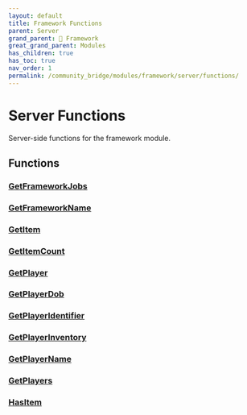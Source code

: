 ```yaml
---
layout: default
title: Framework Functions
parent: Server
grand_parent: 🧩 Framework
great_grand_parent: Modules
has_children: true
has_toc: true
nav_order: 1
permalink: /community_bridge/modules/framework/server/functions/
---
```


# Server Functions
Server-side functions for the framework module.

## Functions

### [GetFrameworkJobs](GetFrameworkJobs)
### [GetFrameworkName](GetFrameworkName)
### [GetItem](GetItem)
### [GetItemCount](GetItemCount)
### [GetPlayer](GetPlayer)
### [GetPlayerDob](GetPlayerDob)
### [GetPlayerIdentifier](GetPlayerIdentifier)
### [GetPlayerInventory](GetPlayerInventory)
### [GetPlayerName](GetPlayerName)
### [GetPlayers](GetPlayers)
### [HasItem](HasItem)
